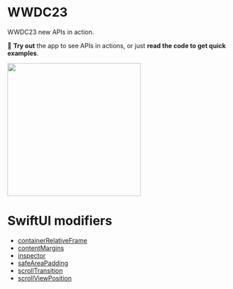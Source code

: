 # WWDC23

WWDC23 new APIs in action.

👋 **Try out** the app to see APIs in actions, or just **read the code to get quick examples**.

<img src="https://github.com/jtouzy/wwdc23/assets/5709133/125e1507-31a4-430b-949c-5ee47593ce0b" width="300"/>

# SwiftUI modifiers

* [containerRelativeFrame](WWDC23/SwiftUIModifiers/ContainerRelativeFrame.swift)
* [contentMargins](WWDC23/SwiftUIModifiers/ContentMargins.swift) 
* [inspector](WWDC23/SwiftUIModifiers/Inspector.swift) 
* [safeAreaPadding](WWDC23/SwiftUIModifiers/SafeAreaPadding.swift) 
* [scrollTransition](WWDC23/SwiftUIModifiers/ScrollTransition.swift) 
* [scrollViewPosition](WWDC23/SwiftUIModifiers/ScrollViewPosition.swift)

